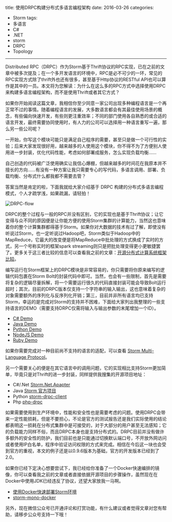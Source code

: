 title: 使用DRPC构建分布式多语言编程架构
date: 2016-03-26
categories: 
- Storm
tags:
- 多语言
- C#
- .NET
- storm
- DRPC
- Topology

---

Distributed RPC（DRPC）作为Storm基于Thrift协议的RPC实现，已在之前的文章中被多次提及；在一个多开发语言的环境中，RPC是必不可少的一环，常见的RPC实现方式除了thrift外也还有很多，甚至基于Http协议的RESTful API也可以算作是其中的一员。本文将为您解读：为什么在这么多的RPC方式中选择使用DRPC来构建多语言编程架构，而不是使用Thrift或者其它方式？

<!--more-->

如果你开始阅读这篇文章，我相信你至少同意一家公司出现多种编程语言是一个再正常不过的事情。随着编程语言的发展，大多数语言都会有其最佳使用场景的概念，有些偏向快速开发，有些则更注重效率；不同的部门使用各自熟悉的或合适的语言开发，最终需要协同使用时，有人力的公司可以选择用一种语言重写一遍，那么另一些公司呢？

一开始，你写这个模块可能只是满足自己程序的需要，甚至只是做一个可行性的实验；后来大家发现很好用，越来越多的人使用这个模块，你不得不为了方便别人使用进一步封装，优化代码性能，考虑如何部署成服务，怎么实现负载均衡......
 
自己创造的代码被广泛使用确实让我信心爆棚，但越来越多的时间花在我原本并不擅长的方向......有没有一种方案让我只需要专心的写代码，多语言调用、部署、负载均衡、分布式什么都我都不需要去管？

答案当然是肯定的啦，下面我就给大家介绍基于 DRPC 构建的分布式多语言编程模式，个人才疏学浅，如果疏漏，请轻拍！

 ![DRPC-flow](http://www.tnidea.com/media/image/drpc-flow.jpg)

DRPC的整个过程与一般的RPC并没有区别，它的实现也是基于Thrift协议；让它变得与众不同的原因便是让你能方便的使用Storm集群的计算能力，当然这也意味着你的整个计算集群都得基于Storm。如果你对大数据的技术有过了解，即使没有听说过Storm，也一定听说过Hadoop吧，Storm类似于Hadoop中的MapReduce，它最大的改变便是将MapReduce中批处理的方式换成了实时的方式，另一个号称实时的框架spark streaming则只是把批处理变得更小更敏捷罢了。更多关于这三者比较的信息可以查看我之前的文章：[开源分布式计算系统框架比较](http://www.tnidea.com/compare-with-distributed-computation-system.html "开源分布式计算系统框架比较")。

编写运行在Storm框架上的DRPC模块是非常容易的，你只需要将你原来编写的逻辑代码包裹在Storm Bolt的封装代码中即可。当然，也会有一些限制，首先是需要将复杂的逻辑尽量拆解，将一个需要运行很久的代码直接封装可能会导致Bolt运行超时；其次，目前的DRPC版本仅支持一个字符串的输入输出，这也意味着复杂的对象需要额外的序列化与反序列化开销；第三，目前并非所有语言均已支持Storm，幸运的是完成对Storm的支持并不困难，下面给大家列出我整理的一些支持语言的DEMO（需要支持DRPC仅需将输入与输出参数的末尾增加一个ID）。

- [C# Demo](https://github.com/ziyunhx/storm-net-adapter/blob/master/samples/StormSample/Counter.cs)
- [Java Demo](https://github.com/apache/storm/blob/master/examples/storm-starter/src/jvm/storm/starter/bolt/PrinterBolt.java)
- [Python Demo](https://github.com/apache/storm/blob/master/examples/storm-starter/multilang/resources/splitsentence.py)
- [NodeJS Demo](https://github.com/apache/storm/blob/master/examples/storm-starter/multilang/resources/splitsentence.js)
- [Ruby Demo](https://github.com/apache/storm/blob/master/examples/storm-starter/multilang/resources/splitsentence.rb)

如果你需要完成对一种目前尚不支持的语言的适配，可以查看 [Storm Multi-Language Protocol](http://storm.apache.org/releases/0.9.6/Multilang-protocol.html)。

另一个需要关心的便是在其它语言中的调用问题，它的实现相比支持Storm更加简单，毕竟只是对Thrift的进一步封装，同样提供我搜集的开源项目地址：

- C#/.Net	[Storm.Net.Apapter](https://github.com/ziyunhx/storm-net-adapter)
- Java	[Storm 官方项目](http://storm.apache.org/)
- Python	[storm-drpc-client](https://pypi.python.org/pypi/storm-drpc-client)
- Php	[php-drpc](https://github.com/mithunsatheesh/php-drpc)

如果需要使用到生产环境中，性能和安全性也是需要考虑的问题。使用DRPC会带来一定性能损耗，但是不要担心，不论是官方的测试报告还是我们实际使用的结论都表明这一损耗在分布式集群中是可接受的，对于大部分的用户甚至无法感知；它的负载能力同样不俗，而且DRPC本身也是支持分布式的。DRPC目前并没有做许多额外的安全性的防护，我们目前也是只能通过切换默认端口号，不开放外网访问或者使用IP白名单，程序中验证访问权限的方式来完成。相信在今后这一块也会受到官方的重视，本文的例子还是以0.9.6版本为基础，官方的开发版本已经到了2.0。

如果你已经下定决心想要尝试下，我已经给你准备了一个Docker快速编排的镜像，你可以查看我之前的文章或者直接依据开源项目的步骤操作，虽然现在在Docker中使用JDK已经违反了协议，还望大家放我一马啊。

- [使用Docker快速部署Storm环境](http://www.tnidea.com/deploy-storm-by-docker.html)
- [storm-mono-docker](https://github.com/ziyunhx/storm-mono-docker)

另外，现在微信公众号已开通评论和打赏功能，有什么建议或者觉得文章对您有帮助，请移步公众号支持一下哦！
